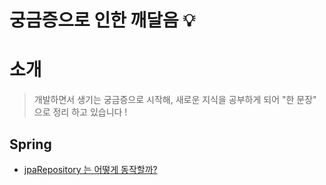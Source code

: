 # 궁금증으로 인한 깨달음 💡

<h1>소개</h1>

> 개발하면서 생기는 궁금증으로 시작해, 새로운 지식을 공부하게 되어 <bold>"한 문장"</bold> 으로 정리 하고 있습니다 !



<h2>Spring</h2>

* [jpaRepository 는 어떻게 동작할까?](https://github.com/amazon7737/dev-thinking/blob/main/spring/JPA.md)
